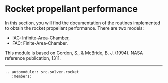 # Rocket propellant performance

In this section, you will find the documentation of the routines implemented to obtain the rocket propellant performance.
There are two models:
   * IAC: Infinite-Area-Chamber,
   * FAC: Finite-Area-Chamber.

<div class="note">
This module is based on Gordon, S., & McBride, B. J. (1994). NASA reference publication, 1311.
</div>

***

```{eval-rst}
.. automodule:: src.solver.rocket
   :members:
```